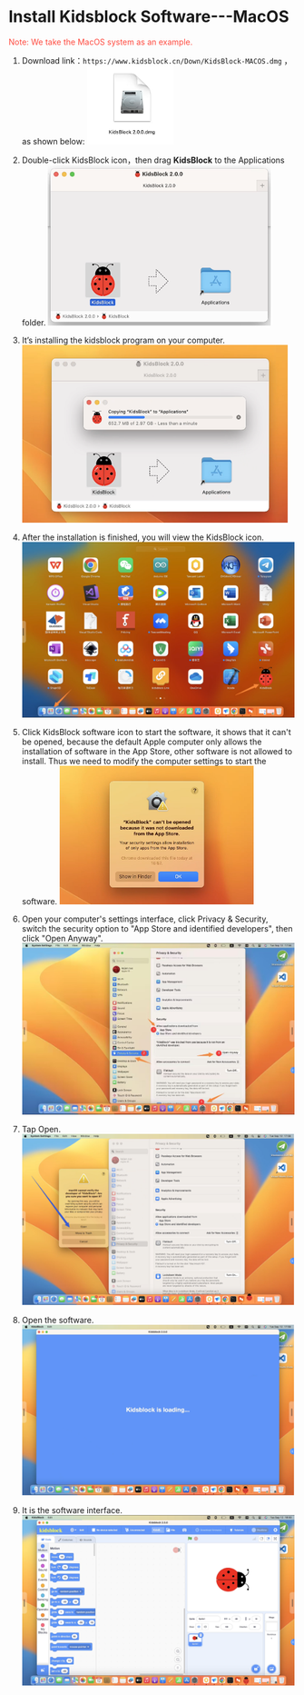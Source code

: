 # Install Kidsblock Software---MacOS
<span style="color: rgb(255, 76, 65);">Note: We take the MacOS system as an example.</span>

1. Download link：`https://www.kidsblock.cn/Down/KidsBlock-MACOS.dmg` ，as shown below:
![Img](./media/132.png)

2. Double-click KidsBlock icon，then drag **KidsBlock** to the Applications folder.
![Img](./media/133.png)

3. It’s installing the kidsblock program on your computer.
![Img](./media/134.png)

4. After the installation is finished, you will view the KidsBlock icon.
![Img](./media/a.png)

5. Click KidsBlock software icon to start the software, it shows that it can't be opened, because the default Apple computer only allows the installation of software in the App Store, other software is not allowed to install. Thus we need to modify the computer settings to start the software.
![Img](./media/ab.png)

6. Open your computer's settings interface, click Privacy & Security, switch the security option to "App Store and identified developers", then click "Open Anyway".
![Img](./media/abc.jpg)

7. Tap Open.
![Img](./media/abcd.png)

8. Open the software.
![Img](./media/abcde.png)

9. It is the software interface.
![Img](./media/abcdef.png)



